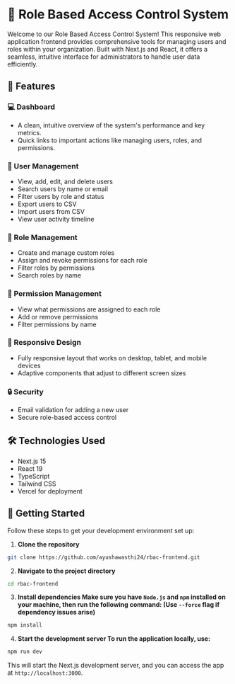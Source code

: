# 🚀 Role Based Access Control System

Welcome to our Role Based Access Control System! This responsive web application frontend provides comprehensive tools for managing users and roles within your organization. Built with Next.js and React, it offers a seamless, intuitive interface for administrators to handle user data efficiently.

## 🌟 Features

### 💻 Dashboard
- A clean, intuitive overview of the system's performance and key metrics.
- Quick links to important actions like managing users, roles, and permissions.

### 👥 User Management
- View, add, edit, and delete users
- Search users by name or email
- Filter users by role and status
- Export users to CSV
- Import users from CSV
- View user activity timeline

### 🔐 Role Management
- Create and manage custom roles
- Assign and revoke permissions for each role
- Filter roles by permissions
- Search roles by name

### 🔑 Permission Management
- View what permissions are assigned to each role
- Add or remove permissions
- Filter permissions by name

### 🎨 Responsive Design
- Fully responsive layout that works on desktop, tablet, and mobile devices
- Adaptive components that adjust to different screen sizes

### 🔒 Security
- Email validation for adding a new user
- Secure role-based access control


## 🛠 Technologies Used

- Next.js 15 
- React 19
- TypeScript
- Tailwind CSS
- Vercel for deployment

## 🚀 Getting Started

Follow these steps to get your development environment set up:

1. **Clone the repository**
```bash
git clone https://github.com/ayushawasthi24/rbac-frontend.git
```

2. **Navigate to the project directory**
```bash
cd rbac-frontend
```

3. **Install dependencies Make sure you have `Node.js` and `npm` installed on your machine, then run the following command: (Use `--force` flag if dependency issues arise)**
```bash
npm install
```

4. **Start the development server To run the application locally, use:**
```bash
npm run dev
```

This will start the Next.js development server, and you can access the app at `http://localhost:3000`.
